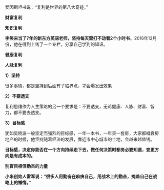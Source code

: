 爱因斯坦书说：“复利是世界的第八大奇迹。”



**财富复利**

**知识复利**

**李笑来当了7年的新东方英语老师，坚持每天雷打不动看2个小时书**。2016年12月份，他在得到上线了一个专栏，分享自己学到的知识。

**健康复利**

**人脉复利**



**1）坚持**



很多事情，都是坚持到后面有了临界点，才会爆发出效果

**2）不要透支**

复利思维作为人生策略的另一个要求是：不要透支，无论健康、人脉、财富、智力，都不要去透支。

**3）目标感**



犹如吴晓波一般坚定而强烈的目标感，一年一本书，一年买一套房，大家都唱衰房地产的时候，他坚持随着经济的发展，靠近市中心城市的土地，会越来越值钱。



**目标感，决定你能否在一个方向持续走下去，做任何决策时都务必要知道，变更方向是有成本的。**

**别盲目相信勤奋的力量**

**小米创始人雷军说：“很多人用勤奋在麻痹自己，用战术上的勤奋，掩盖自己在战略上的懒惰。”**